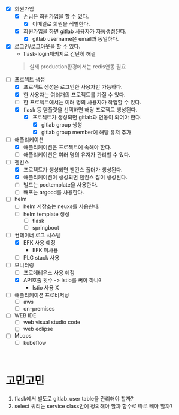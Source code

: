 * [x] 회원가입
  * [x] 손님은 회원가입을 할 수 있다.
    * [x] 이메일로 회원을 식별한다.
  * [x] 회원가입을 하면 gitlab 사용자가 자동생성된다.
    * [x] gitlab username은 email과 동일하다.
* [x] 로그인/로그아웃을 할 수 있다.
  * flask-login패키지로 간단히 해결
  > 실제 production환경에서는 redis연동 필요
* [ ] 프로젝트 생성
  * [x] 프로젝트 생성은 로그인한 사용자만 가능하다.
  * [x] 한 사용자는 여러개의 프로젝트를 가질 수 있다.
  * [ ] 한 프로젝트에서는 여러 명의 사용자가 작업할 수 있다.
  * [x] flask 등 템플릿을 선택하면 해당 프로젝트 생성된다.
    * [x] 프로젝트가 생성되면 gitlab과 연동이 되어야 한다.
      * [x] gitlab group 생성
      * [x] gitlab group member에 해당 유저 추가
* [ ] 애플리케이션
  * [x] 애플리케이션은 프로젝트에 속해야 한다.
  * [ ] 애플리케이션은 여러 명의 유저가 관리할 수 있다.
* [ ] 젠킨스
  * [x] 프로젝트가 생성되면 젠킨스 폴더가 생성된다.
  * [x] 애플리케이션이 생성되면 젠킨스 잡이 생성된다.
  * [ ] 빌드는 podtemplate을 사용한다.
  * [ ] 배포는 argocd를 사용한다.
* [ ] helm
  * [ ] helm 저장소는 neuxs를 사용한다.
  * [ ] helm template 생성
    * [ ] flask
    * [ ] springboot
* [ ] 컨테이너 로그 시스템
  * [x] EFK 사용 예정
    * EFK 미사용
  * [ ] PLG stack 사용
* [ ] 모니터링
  * [ ] 프로메테우스 사용 예정
  * [x] API호출 횟수 -> Istio를 써야 하나?
    * Istio 사용 X
* [ ] 애플리케이션 프로비저닝
  * [ ] aws
  * [ ] on-premises
* [ ] WEB IDE
  * [ ] web visual studio code
  * [ ] web eclipse
* [ ] MLops
  * [ ] kubeflow

<br>

# 고민고민
1. flask에서 별도로 gitlab_user table을 관리해야 할까?
2. select 쿼리는 service class안에 정의해야 할까 함수로 따로 빼야 할까?